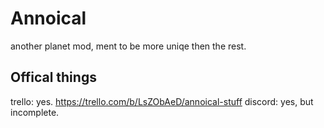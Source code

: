 # Annoical
another planet mod, ment to be more uniqe then the rest.
## Offical things
trello: yes. https://trello.com/b/LsZObAeD/annoical-stuff
discord: yes, but incomplete.
